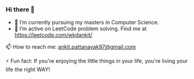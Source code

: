 ### Hi there 👋

<!--
**ankitwkd/ankitwkd** is a ✨ _special_ ✨ repository because its `README.md` (this file) appears on your GitHub profile.

Here are some ideas to get you started:
-->
- 🔭 I’m currently pursuing my masters in Computer Science.
- 🌱 I’m active on LeetCode problem solving. Find me at https://leetcode.com/wkdankit/
<!-- - 👯 I’m looking to collaborate on
- 🤔 I’m looking for help with ...
- 💬 Ask me about ... -->
📫 How to reach me: ankit.pattanayak97@gmail.com
<!-- - 😄 Pronouns: ... -->
⚡ Fun fact: If you're enjoying the little things in your life, you're living your life the right WAY!

